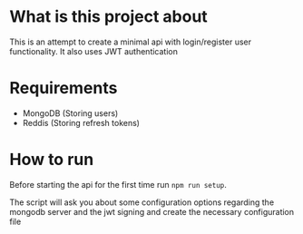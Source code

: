 # What is this project about

This is an attempt to create a minimal api with login/register user functionality.
It also uses JWT authentication

# Requirements
* MongoDB (Storing users)
* Reddis (Storing refresh tokens)

# How to run

Before starting the api for the first time run `npm run setup`.

The script will ask you about some configuration options regarding the mongodb server and the jwt signing and create the necessary configuration file